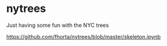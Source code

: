 # nytrees
Just having some fun with the NYC trees

https://github.com/fhorta/nytrees/blob/master/skeleton.ipynb
